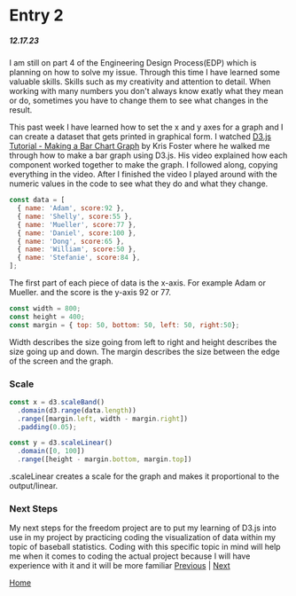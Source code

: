 # Entry 2
##### 12.17.23

I am still on part 4 of the Engineering Design Process(EDP) which is planning on how to solve my issue. Through this time I have learned some valuable skills. Skills such as my creativity and attention to detail. When working with many numbers you don't always know exatly what they mean or do, sometimes you have to change them to see what changes in the result.

This past week I have learned how to set the x and y axes for a graph and I can create a dataset that gets printed in graphical form. I watched [D3.js Tutorial - Making a Bar Chart Graph](https://www.youtube.com/watch?v=BDpBAFvdjYo&t=670s) by Kris Foster where he walked me through how to make a bar graph using D3.js. His video explained how each component worked together to make the graph. I followed along, copying everything in the video. After I finished the video I played around with the numeric values in the code to see what they do and what they change.
``` js
const data = [
  { name: 'Adam', score:92 },
  { name: 'Shelly', score:55 },
  { name: 'Mueller', score:77 },
  { name: 'Daniel', score:100 },
  { name: 'Dong', score:65 },
  { name: 'William', score:50 },
  { name: 'Stefanie', score:84 },
];
```
The first part of each piece of data is the x-axis. For example Adam or Mueller. and the score is the y-axis 92 or 77.

``` js
const width = 800;
const height = 400;
const margin = { top: 50, bottom: 50, left: 50, right:50};
```
Width describes the size going from left to right and height describes the size going up and down. The margin describes the size between the edge of the screen and the graph.

### Scale

``` js
const x = d3.scaleBand()
  .domain(d3.range(data.length))
  .range([margin.left, width - margin.right])
  .padding(0.05);
```
``` js
const y = d3.scaleLinear()
  .domain([0, 100])
  .range([height - margin.bottom, margin.top])

```
.scaleLinear creates a scale for the graph and makes it proportional to the output/linear.

### Next Steps

My next steps for the freedom project are to put my learning of D3.js into use in my project by practicing coding the visualization of data within my topic of baseball statistics. Coding with this specific topic in mind will help me when it comes to coding the actual project because I will have experience with it and it will be more familiar
[Previous](entry01.md) | [Next](entry03.md)

[Home](../README.md)
